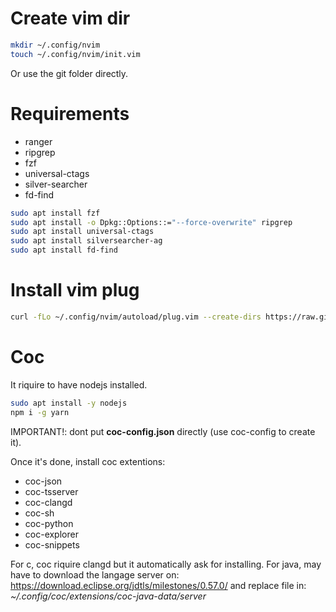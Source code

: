 # Create vim dir

```sh
mkdir ~/.config/nvim
touch ~/.config/nvim/init.vim
```

Or use the git folder directly.

# Requirements

- ranger
- ripgrep
- fzf
- universal-ctags
- silver-searcher
- fd-find

```sh
sudo apt install fzf
sudo apt install -o Dpkg::Options::="--force-overwrite" ripgrep
sudo apt install universal-ctags
sudo apt install silversearcher-ag
sudo apt install fd-find
```

# Install vim plug

```sh
curl -fLo ~/.config/nvim/autoload/plug.vim --create-dirs https://raw.githubusercontent.com/junegunn/vim-plug/master/plug.vim
```

# Coc

It riquire to have nodejs installed.

```sh
sudo apt install -y nodejs
npm i -g yarn
```

IMPORTANT!: dont put **coc-config.json** directly (use coc-config to create it).

Once it's done, install coc extentions:

- coc-json
- coc-tsserver
- coc-clangd
- coc-sh
- coc-python
- coc-explorer
- coc-snippets

For c, coc riquire clangd but it automatically ask for installing.
For java, may have to download the langage server on:
https://download.eclipse.org/jdtls/milestones/0.57.0/
and replace file in:
*~/.config/coc/extensions/coc-java-data/server*
